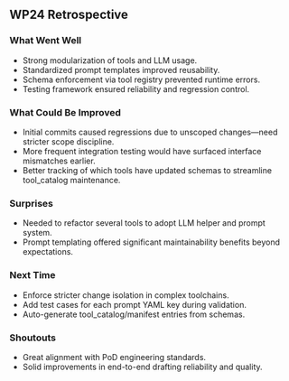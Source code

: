 ## WP24 Retrospective

### What Went Well
- Strong modularization of tools and LLM usage.
- Standardized prompt templates improved reusability.
- Schema enforcement via tool registry prevented runtime errors.
- Testing framework ensured reliability and regression control.

### What Could Be Improved
- Initial commits caused regressions due to unscoped changes—need stricter scope discipline.
- More frequent integration testing would have surfaced interface mismatches earlier.
- Better tracking of which tools have updated schemas to streamline tool_catalog maintenance.

### Surprises
- Needed to refactor several tools to adopt LLM helper and prompt system.
- Prompt templating offered significant maintainability benefits beyond expectations.

### Next Time
- Enforce stricter change isolation in complex toolchains.
- Add test cases for each prompt YAML key during validation.
- Auto-generate tool_catalog/manifest entries from schemas.

### Shoutouts
- Great alignment with PoD engineering standards.
- Solid improvements in end-to-end drafting reliability and quality.